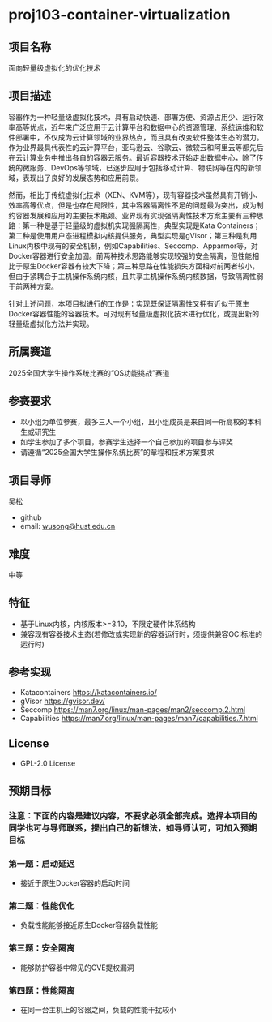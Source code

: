 # proj103-container-virtualization

## 项目名称 ##

面向轻量级虚拟化的优化技术

## 项目描述 ##

容器作为一种轻量级虚拟化技术，具有启动快速、部署方便、资源占用少、运行效率高等优点，近年来广泛应用于云计算平台和数据中心的资源管理、系统运维和软件部署中，不仅成为云计算领域的业界热点，而且具有改变软件整体生态的潜力。作为业界最具代表性的云计算平台，亚马逊云、谷歌云、微软云和阿里云等都先后在云计算业务中推出各自的容器云服务。最近容器技术开始走出数据中心，除了传统的微服务、DevOps等领域，已逐步应用于包括移动计算、物联网等在内的新领域，表现出了良好的发展态势和应用前景。

然而，相比于传统虚拟化技术（XEN、KVM等），现有容器技术虽然具有开销小、效率高等优点，但是也存在局限性，其中容器隔离性不足的问题最为突出，成为制约容器发展和应用的主要技术瓶颈。业界现有实现强隔离性技术方案主要有三种思路：第一种是基于轻量级的虚拟机实现强隔离性，典型实现是Kata Containers；第二种是使用用户态进程模拟内核提供服务，典型实现是gVisor；第三种是利用Linux内核中现有的安全机制，例如Capabilities、Seccomp、Apparmor等，对Docker容器进行安全加固。前两种技术思路能够实现较强的安全隔离，但性能相比于原生Docker容器有较大下降；第三种思路在性能损失方面相对前两者较小，但由于紧耦合于主机操作系统内核，且共享主机操作系统内核数据，导致隔离性弱于前两种方案。

针对上述问题，本项目拟进行的工作是：实现既保证隔离性又拥有近似于原生Docker容器性能的容器技术。可对现有轻量级虚拟化技术进行优化，或提出新的轻量级虚拟化方法并实现。

## 所属赛道 ##

2025全国大学生操作系统比赛的“OS功能挑战”赛道

## 参赛要求 ##

- 以小组为单位参赛，最多三人一个小组，且小组成员是来自同一所高校的本科生或研究生
- 如学生参加了多个项目，参赛学生选择一个自己参加的项目参与评奖
- 请遵循“2025全国大学生操作系统比赛”的章程和技术方案要求

## 项目导师 ##

吴松

- github
- email: wusong@hust.edu.cn

## 难度 ##

中等

## 特征 ##

- 基于Linux内核，内核版本>=3.10，不限定硬件体系结构
- 兼容现有容器技术生态(若修改或实现新的容器运行时，须提供兼容OCI标准的运行时)

## 参考实现 ##

- Katacontainers https://katacontainers.io/
- gVisor https://gvisor.dev/
- Seccomp https://man7.org/linux/man-pages/man2/seccomp.2.html
- Capabilities https://man7.org/linux/man-pages/man7/capabilities.7.html

## License ##

- GPL-2.0 License

## 预期目标 ##

### 注意：下面的内容是建议内容，不要求必须全部完成。选择本项目的同学也可与导师联系，提出自己的新想法，如导师认可，可加入预期目标 ###

### 第一题：启动延迟 ###

- 接近于原生Docker容器的启动时间

### 第二题：性能优化 ###

- 负载性能能够接近原生Docker容器负载性能

### 第三题：安全隔离 ###

- 能够防护容器中常见的CVE提权漏洞

### 第四题：性能隔离 ###

- 在同一台主机上的容器之间，负载的性能干扰较小

